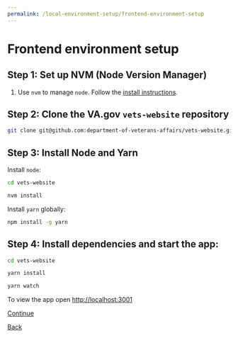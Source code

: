 ```yaml
---
permalink: /local-environment-setup/frontend-environment-setup
---
```


# Frontend environment setup

## Step 1: Set up NVM (Node Version Manager)

1. Use `nvm` to manage `node`. Follow the [install instructions](https://github.com/nvm-sh/nvm#installing-and-updating).

## Step 2: Clone the VA.gov `vets-website` repository

```bash
git clone git@github.com:department-of-veterans-affairs/vets-website.git
```

## Step 3: Install Node and Yarn

Install `node`:

```bash
cd vets-website
```

```bash
nvm install
```

Install `yarn` globally:

```bash
npm install -g yarn
```

## Step 4: Install dependencies and start the app:

```bash
cd vets-website
```

```bash
yarn install
```

```bash
yarn watch
```

To view the app open [http://localhost:3001](http://localhost:3001)

[Continue](./2-run-va-gov-locally.md)

[Back](/platform-overview/5-communication-norms.md)
